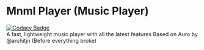 # Mnml Player (Music Player)
[![Codacy Badge](https://api.codacy.com/project/badge/Grade/2eb19586e6974e5cbe11bd9d4580922c)](https://www.codacy.com/app/boswelja/Music?utm_source=github.com&amp;utm_medium=referral&amp;utm_content=MnmlOS/Music&amp;utm_campaign=Badge_Grade)<br>
A fast, lightweight music player with all the latest features
Based on Auro by @architjn (Before everything broke)

